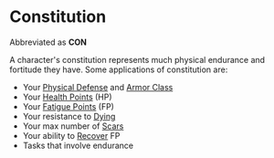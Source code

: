 # Constitution

Abbreviated as **CON**

A character's constitution represents much physical endurance and fortitude they have. Some applications of constitution are:

- Your [Physical Defense](../Derived%20Statistics/Physical%20Defense.md) and [Armor Class](../Derived%20Statistics/Armor%20Class.md)
- Your [Health Points](../Derived%20Statistics/Health%20Points.md) (HP)
- Your [Fatigue Points](../Derived%20Statistics/Fatigue%20Points.md) (FP)
- Your resistance to [Dying](../../Game%20Procedures/Conditions/Dying.md)
- Your max number of [Scars](../Derived%20Statistics/Scars.md)
- Your ability to [Recover](../../Game%20Procedures/Exploration/Delving.md#Recover) FP
- Tasks that involve endurance
